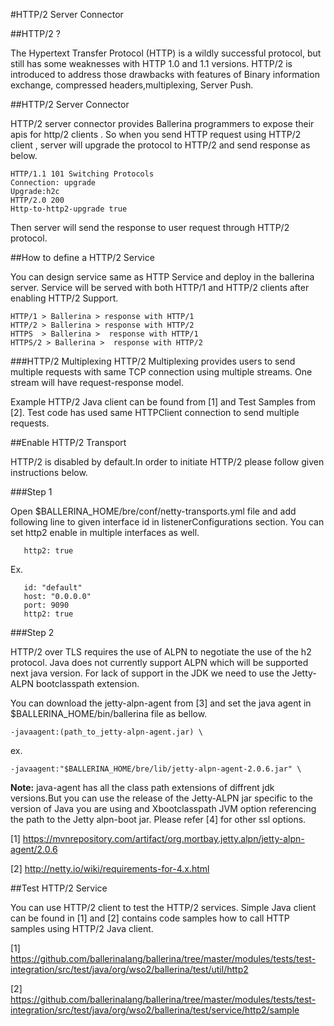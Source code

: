 #HTTP/2 Server Connector

##HTTP/2 ?

The Hypertext Transfer Protocol (HTTP) is a wildly successful protocol,  but still has some weaknesses with HTTP 1.0 and 1.1 versions.
HTTP/2 is introduced to address those drawbacks with features of Binary information exchange, compressed headers,multiplexing, Server Push.

##HTTP/2 Server Connector

HTTP/2 server connector provides Ballerina programmers to expose their apis for http/2 clients . So when you send HTTP request using
HTTP/2 client , server will upgrade the protocol to HTTP/2 and send response as below.





```
HTTP/1.1 101 Switching Protocols
Connection: upgrade
Upgrade:h2c
HTTP/2.0 200
Http-to-http2-upgrade true
```

Then server will send the response to user request through HTTP/2 protocol.

##How to define a HTTP/2 Service

You can design service same as HTTP Service and deploy in the ballerina server.
Service will be served with both HTTP/1 and HTTP/2 clients after enabling HTTP/2 Support.

```
HTTP/1 > Ballerina > response with HTTP/1
HTTP/2 > Ballerina > response with HTTP/2
HTTPS  > Ballerina >  response with HTTP/1
HTTPS/2 > Ballerina >  response with HTTP/2
```


###HTTP/2 Multiplexing
HTTP/2 Multiplexing provides users to send multiple requests with same TCP connection using multiple streams.
One stream will have request-response model.

Example HTTP/2 Java client can be found from [1] and Test Samples from [2]. Test code has used same HTTPClient 
connection to send multiple requests.

##Enable HTTP/2 Transport

HTTP/2 is disabled by default.In order to initiate HTTP/2  please follow given instructions below.

###Step 1

Open  $BALLERINA_HOME/bre/conf/netty-transports.yml file and add following line to given interface id in listenerConfigurations section. You can set http2 enable in multiple interfaces as well.

  ```
     http2: true
  ```
Ex.
```
   id: "default"
   host: "0.0.0.0"
   port: 9090
   http2: true
```


###Step 2

HTTP/2 over TLS  requires the use of ALPN to negotiate the use of the h2 protocol. Java does not currently support ALPN which will be supported next java version.
For lack of support in the JDK we need to use the Jetty-ALPN  bootclasspath extension.

You can download the jetty-alpn-agent from [3] and set the java agent in $BALLERINA_HOME/bin/ballerina file as bellow.
```
-javaagent:(path_to_jetty-alpn-agent.jar) \
```

ex.
```
-javaagent:"$BALLERINA_HOME/bre/lib/jetty-alpn-agent-2.0.6.jar" \
```
**Note:** java-agent has all the class path extensions of diffrent jdk versions.But you can use the release of the Jetty-ALPN jar specific to the version of Java you are using and Xbootclasspath JVM option referencing the path to the Jetty alpn-boot jar.
Please refer [4] for other ssl options.


[1] https://mvnrepository.com/artifact/org.mortbay.jetty.alpn/jetty-alpn-agent/2.0.6

[2] http://netty.io/wiki/requirements-for-4.x.html

##Test HTTP/2 Service

You can use HTTP/2 client to test the HTTP/2 services. Simple Java client can be found in [1] and [2] contains code
samples how to call HTTP samples using HTTP/2 Java client.

[1] https://github.com/ballerinalang/ballerina/tree/master/modules/tests/test-integration/src/test/java/org/wso2/ballerina/test/util/http2

[2] https://github.com/ballerinalang/ballerina/tree/master/modules/tests/test-integration/src/test/java/org/wso2/ballerina/test/service/http2/sample
